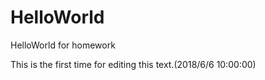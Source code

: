 # HelloWorld
HelloWorld for homework

This is the first time for editing this text.(2018/6/6 10:00:00)
